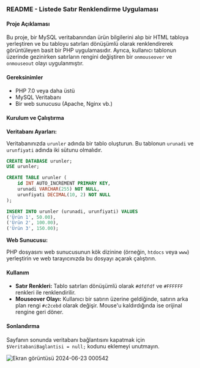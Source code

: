 ### README - Listede Satır Renklendirme Uygulaması

#### Proje Açıklaması

Bu proje, bir MySQL veritabanından ürün bilgilerini alıp bir HTML tabloya yerleştiren ve bu tabloyu satırları dönüşümlü olarak renklendirerek görüntüleyen basit bir PHP uygulamasıdır. Ayrıca, kullanıcı tablonun üzerinde gezinirken satırların rengini değiştiren bir `onmouseover` ve `onmouseout` olayı uygulanmıştır.

#### Gereksinimler

- PHP 7.0 veya daha üstü
- MySQL Veritabanı
- Bir web sunucusu (Apache, Nginx vb.)

#### Kurulum ve Çalıştırma

**Veritabanı Ayarları:**

   Veritabanınızda `urunler` adında bir tablo oluşturun. Bu tablonun `urunadi` ve `urunfiyati` adında iki sütunu olmalıdır.

   ```sql
   CREATE DATABASE urunler;
   USE urunler;
   
   CREATE TABLE urunler (
       id INT AUTO_INCREMENT PRIMARY KEY,
       urunadi VARCHAR(255) NOT NULL,
       urunfiyati DECIMAL(10, 2) NOT NULL
   );

   INSERT INTO urunler (urunadi, urunfiyati) VALUES
   ('Ürün 1', 50.00),
   ('Ürün 2', 100.00),
   ('Ürün 3', 150.00);
   ```



**Web Sunucusu:**

 PHP dosyasını web sunucusunun kök dizinine (örneğin, `htdocs` veya `www`) yerleştirin ve web tarayıcınızda bu dosyayı açarak çalıştırın.

#### Kullanım

- **Satır Renkleri:** Tablo satırları dönüşümlü olarak `#dfdfdf` ve `#FFFFFF` renkleri ile renklendirilir.
- **Mouseover Olayı:** Kullanıcı bir satırın üzerine geldiğinde, satırın arka plan rengi `#c2cebd` olarak değişir. Mouse'u kaldırdığında ise orijinal rengine geri döner.

#### Sonlandırma

Sayfanın sonunda veritabanı bağlantısını kapatmak için `$VeritabaniBaglantisi = null;` kodunu eklemeyi unutmayın.


![Ekran görüntüsü 2024-06-23 000542](https://github.com/Deryaglmz/ListedeSatirRenklendirmeUygulamasi/assets/129391768/1f202b81-1d0d-4185-89ac-b2c9e3088d5c)

